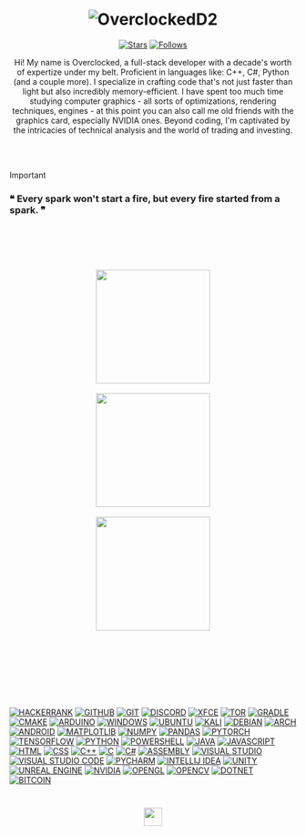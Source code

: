<h1 align=center><img src="https://readme-typing-svg.demolab.com?font=Antos&size=50&pause=5000&color=0045F7&center=true&Center=true&repeat=true&width=512&height=128&lines=OverclockedD2" alt="OverclockedD2" /></h1>

<p align="center">
  <a href="https://github.com/OverclockedD2?tab=repositories&sort=stargazers">
    <img alt="Stars" title="Stars" src="https://custom-icon-badges.demolab.com/github/stars/overclockedd2?color=55960c&style=for-the-badge&labelColor=488207&logo=star"/></a>
  <a href="https://github.com/OverclockedD2?tab=followers">
    <img alt="Follows" title="Follows" src="https://custom-icon-badges.demolab.com/github/followers/overclockedd2?color=236ad3&labelColor=1155ba&style=for-the-badge&logo=person-add&label=Follow&logoColor=white"/></a>
</p>

<p align=center> Hi! My name is Overclocked, a full-stack developer with a decade's worth of expertize under my belt. Proficient in languages like:  C++, C#, Python (and a couple more). I specialize in crafting code that's not just faster than light but also incredibly memory-efficient. I have spent too much time studying computer graphics - all sorts of optimizations, rendering techniques, engines - at this point you can also call me old friends with the graphics card, especially NVIDIA ones. Beyond coding, I'm captivated by the intricacies of technical analysis and the world of trading and investing.</p>

<br/><br/>

> [!important]
> ### ❝ Every spark won't start a fire, but every fire started from a spark. ❞

<br/><br/>

<br />
<p align="center">
  <img height="200" src="https://github-readme-stats.vercel.app/api?username=overclockedd2&theme=yeblu&show_icons=true" />
  <br/><br/>
  <img height="200" src="https://github-readme-stats.vercel.app/api/top-langs/?username=overclockedd2&theme=yeblu" />
  <br/><br/>
  <img height="200" src="https://github-readme-streak-stats.herokuapp.com/?user=overclockedd2&theme=yeblu"/>
</p>

<br/><br/>

<br/><br/>

<h1></h1>
<a href="https://github.com/OverclockedD2"><img alt="HACKERRANK" src="https://img.shields.io/badge/-Hackerrank-2EC866?style=for-the-badge&logo=HackerRank&logoColor=white"></a>
<a href="https://github.com/OverclockedD2"><img alt="GITHUB" src="https://img.shields.io/badge/github-%23121011.svg?style=for-the-badge&logo=github&logoColor=white"></a>
<a href="https://github.com/OverclockedD2"><img alt="GIT" src="https://img.shields.io/badge/git-%23F05033.svg?style=for-the-badge&logo=git&logoColor=white"></a>
<a href="https://github.com/OverclockedD2"><img alt="DISCORD" src="https://img.shields.io/badge/Discord-%235865F2.svg?style=for-the-badge&logo=discord&logoColor=white"></a>
<a href="https://github.com/OverclockedD2"><img alt="XFCE" src="https://img.shields.io/badge/XFCE-%232284F2.svg?style=for-the-badge&logo=xfce&logoColor=white"></a>
<a href="https://github.com/OverclockedD2"><img alt="TOR" src="https://img.shields.io/badge/tor-%237E4798.svg?style=for-the-badge&logo=tor-project&logoColor=white"></a>
<a href="https://github.com/OverclockedD2"><img alt="GRADLE" src="https://img.shields.io/badge/Gradle-02303A.svg?style=for-the-badge&logo=Gradle&logoColor=white"></a>
<a href="https://github.com/OverclockedD2"><img alt="CMAKE" src="https://img.shields.io/badge/CMake-%23008FBA.svg?style=for-the-badge&logo=cmake&logoColor=white"></a>
<a href="https://github.com/OverclockedD2"><img alt="ARDUINO" src="https://img.shields.io/badge/-Arduino-00979D?style=for-the-badge&logo=Arduino&logoColor=white"></a>
<a href="https://github.com/OverclockedD2"><img alt="WINDOWS" src="https://img.shields.io/badge/Windows-0078D6?style=for-the-badge&logo=windows&logoColor=white"></a>
<a href="https://github.com/OverclockedD2"><img alt="UBUNTU" src="https://img.shields.io/badge/Ubuntu-E95420?style=for-the-badge&logo=ubuntu&logoColor=white"></a>
<a href="https://github.com/OverclockedD2"><img alt="KALI" src="https://img.shields.io/badge/Kali-268BEE?style=for-the-badge&logo=kalilinux&logoColor=white"></a>
<a href="https://github.com/OverclockedD2"><img alt="DEBIAN" src="https://img.shields.io/badge/Debian-D70A53?style=for-the-badge&logo=debian&logoColor=white"></a>
<a href="https://github.com/OverclockedD2"><img alt="ARCH" src="https://img.shields.io/badge/Arch%20Linux-1793D1?logo=arch-linux&logoColor=fff&style=for-the-badge"></a>
<a href="https://github.com/OverclockedD2"><img alt="ANDROID" src="https://img.shields.io/badge/Android-3DDC84?style=for-the-badge&logo=android&logoColor=white"></a>
<a href="https://github.com/OverclockedD2"><img alt="MATPLOTLIB" src="https://img.shields.io/badge/Matplotlib-%23ffffff.svg?style=for-the-badge&logo=Matplotlib&logoColor=black"></a>
<a href="https://github.com/OverclockedD2"><img alt="NUMPY" src="https://img.shields.io/badge/numpy-%23013243.svg?style=for-the-badge&logo=numpy&logoColor=white"></a>
<a href="https://github.com/OverclockedD2"><img alt="PANDAS" src="https://img.shields.io/badge/pandas-%23150458.svg?style=for-the-badge&logo=pandas&logoColor=white"></a>
<a href="https://github.com/OverclockedD2"><img alt="PYTORCH" src="https://img.shields.io/badge/PyTorch-%23EE4C2C.svg?style=for-the-badge&logo=PyTorch&logoColor=white"></a>
<a href="https://github.com/OverclockedD2"><img alt="TENSORFLOW" src="https://img.shields.io/badge/TensorFlow-%23FF6F00.svg?style=for-the-badge&logo=TensorFlow&logoColor=white"></a>
<a href="https://github.com/OverclockedD2"><img alt="PYTHON" src="https://img.shields.io/badge/python-3670A0?style=for-the-badge&logo=python&logoColor=ffdd54"></a>
<a href="https://github.com/OverclockedD2"><img alt="POWERSHELL" src="https://img.shields.io/badge/PowerShell-%235391FE.svg?style=for-the-badge&logo=powershell&logoColor=white"></a>
<a href="https://github.com/OverclockedD2"><img alt="JAVA" src="https://img.shields.io/badge/java-%23ED8B00.svg?style=for-the-badge&logo=openjdk&logoColor=white"></a>
<a href="https://github.com/OverclockedD2"><img alt="JAVASCRIPT" src="https://img.shields.io/badge/javascript-%23323330.svg?style=for-the-badge&logo=javascript&logoColor=%23F7DF1E"></a>
<a href="https://github.com/OverclockedD2"><img alt="HTML" src="https://img.shields.io/badge/html5-%23E34F26.svg?style=for-the-badge&logo=html5&logoColor=white"></a>
<a href="https://github.com/OverclockedD2"><img alt="CSS" src="https://img.shields.io/badge/css3-%231572B6.svg?style=for-the-badge&logo=css3&logoColor=white"></a>
<a href="https://github.com/OverclockedD2"><img alt="C++" src="https://img.shields.io/badge/c++-%2300599C.svg?style=for-the-badge&logo=c%2B%2B&logoColor=white"></a>
<a href="https://github.com/OverclockedD2"><img alt="C" src="https://img.shields.io/badge/c-%2300599C.svg?style=for-the-badge&logo=c&logoColor=white"></a>
<a href="https://github.com/OverclockedD2"><img alt="C#" src="https://img.shields.io/badge/c%23-%23239120.svg?style=for-the-badge&logo=csharp&logoColor=white"></a>
<a href="https://github.com/OverclockedD2"><img alt="ASSEMBLY" src="https://img.shields.io/badge/assembly%20script-%23000000.svg?style=for-the-badge&logo=assemblyscript&logoColor=white"></a>
<a href="https://github.com/OverclockedD2"><img alt="VISUAL STUDIO" src="https://img.shields.io/badge/Visual%20Studio-5C2D91.svg?style=for-the-badge&logo=visual-studio&logoColor=white"></a>
<a href="https://github.com/OverclockedD2"><img alt="VISUAL STUDIO CODE" src="https://img.shields.io/badge/Visual%20Studio%20Code-0078d7.svg?style=for-the-badge&logo=visual-studio-code&logoColor=white"></a>
<a href="https://github.com/OverclockedD2"><img alt="PYCHARM" src="https://img.shields.io/badge/pycharm-143?style=for-the-badge&logo=pycharm&logoColor=black&color=black&labelColor=green"></a>
<a href="https://github.com/OverclockedD2"><img alt="INTELLIJ IDEA" src="https://img.shields.io/badge/IntelliJIDEA-000000.svg?style=for-the-badge&logo=intellij-idea&logoColor=white"></a>
<a href="https://github.com/OverclockedD2"><img alt="UNITY" src="https://img.shields.io/badge/unity-%23000000.svg?style=for-the-badge&logo=unity&logoColor=white"></a>
<a href="https://github.com/OverclockedD2"><img alt="UNREAL ENGINE" src="https://img.shields.io/badge/unrealengine-%23313131.svg?style=for-the-badge&logo=unrealengine&logoColor=white"></a>
<a href="https://github.com/OverclockedD2"><img alt="NVIDIA" src="https://img.shields.io/badge/nVIDIA-%2376B900.svg?style=for-the-badge&logo=nVIDIA&logoColor=white"></a>
<a href="https://github.com/OverclockedD2"><img alt="OPENGL" src="https://img.shields.io/badge/OpenGL-%23FFFFFF.svg?style=for-the-badge&logo=opengl"></a>
<a href="https://github.com/OverclockedD2"><img alt="OPENCV" src="https://img.shields.io/badge/opencv-%23white.svg?style=for-the-badge&logo=opencv&logoColor=white"></a>
<a href="https://github.com/OverclockedD2"><img alt="DOTNET" src="https://img.shields.io/badge/.NET-5C2D91?style=for-the-badge&logo=.net&logoColor=white"></a>
<a href="https://github.com/OverclockedD2"><img alt="BITCOIN" src="https://img.shields.io/badge/Bitcoin-000?style=for-the-badge&logo=bitcoin&logoColor=white"></a>
<h1></h1>

<p align="center">
  <a href="https://discordapp.com/692793862875512862" alt="Discord" title="Discord"><img width="32px" src="https://static.vecteezy.com/system/resources/previews/018/930/500/original/discord-logo-discord-icon-transparent-free-png.png"/></a>
</p>

